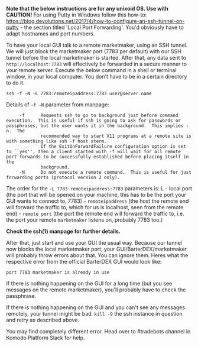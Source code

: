 **Note that the below instructions are for any unixoid OS. Use with CAUTION!** For using Putty in Windows follow this how-to: https://blog.devolutions.net/2017/4/how-to-configure-an-ssh-tunnel-on-putty - the section titled 'Local Port Forwarding'. You'd obviously have to adapt hostnames and port numbers.

To have your local GUI talk to a remote marketmaker, using an SSH tunnel. We will just block the marketmaker port (7783 per default) with our SSH tunnel before the local marketmaker is started. After that, any data sent to `http://localhost:7783` will effectively be forwarded in a secure manner to your remote server. Execute the below command in a shell or terminal window, in your local computer. You don't have to be in a certain directory to do it.

```shell
ssh -f -N -L 7783:remoteipaddress:7783 user@server.name
```
Details of `-f -N` parameter from manpage:
```
     -f      Requests ssh to go to background just before command execution.  This is useful if ssh is going to ask for passwords or passphrases, but the user wants it in the background.  This implies -n.  The
             recommended way to start X11 programs at a remote site is with something like ssh -f host xterm.
             If the ExitOnForwardFailure configuration option is set to ``yes'', then a client started with -f will wait for all remote port forwards to be successfully established before placing itself in the
             background.
     -N      Do not execute a remote command.  This is useful for just forwarding ports (protocol version 2 only).
```

The order for the `-L 7783:remoteipaddress:7783` parameters is: 
    L - local port (the port that will be opened on your machine, this has to be the port your GUI wants to connect to, 7783)
    - `remoteipaddress` (the host the remote end will forward the traffic to, which for us is localhost, seen from the remote end)
    - `remote port`  (the port the remote end will forward the traffic to, i.e. the port your remote `marketmaker` listens on, probably 7783 too.)
    
**Check the ssh(1) manpage for further details.**

After that, just start and use your GUI the usual way. Because our tunnel now blocks the local marketmaker port, your GUI/BarterDEX/marketmaker will probably throw errors about that. You can ignore them. Heres what the respective error from the official BarterDEX GUI would look like:
```
port 7783 marketmaker is already in use
```

If there is nothing happening on the GUI for a long time (but you see messages on the remote marketmaker), you'll probably have to check the passphrase.

If there is nothing happening on the GUI and you can't see any messages remotely, your tunnel might be bad. `kill -9` the ssh instance in question and retry as described above.

You may find completely different error. Head over to #tradebots channel in Komodo Platform Slack for help.